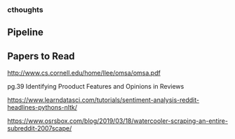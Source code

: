 ### cthoughts


## Pipeline





## Papers to Read


http://www.cs.cornell.edu/home/llee/omsa/omsa.pdf

pg.39 Identifying Prooduct Features and Opinions in Reviews

https://www.learndatasci.com/tutorials/sentiment-analysis-reddit-headlines-pythons-nltk/

https://www.osrsbox.com/blog/2019/03/18/watercooler-scraping-an-entire-subreddit-2007scape/